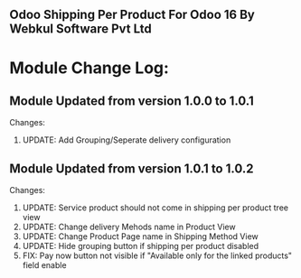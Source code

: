 Odoo Shipping Per Product For Odoo 16 By Webkul Software Pvt Ltd
--------------------------------------------------------------------
Module Change Log:
==================

Module Updated from version 1.0.0 to 1.0.1
-------------------------------------------
Changes:
1. UPDATE: Add Grouping/Seperate delivery configuration

Module Updated from version 1.0.1 to 1.0.2
-------------------------------------------
Changes:
1. UPDATE: Service product should not come in shipping per product tree view
2. UPDATE: Change delivery Mehods name in Product View
3. UPDATE: Change Product Page name in Shipping Method View
3. UPDATE: Hide grouping button if shipping per product disabled
4. FIX: Pay now button not visible if "Available only for the linked products" field enable